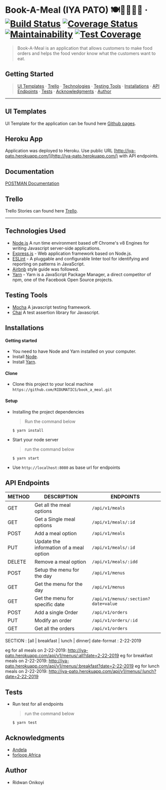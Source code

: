 # Book-A-Meal (IYA PATO) 🍽🥗🍔😋🍗 &middot; [![Build Status](https://travis-ci.com/RIDUMATICS/book_a_meal.svg?branch=develop)](https://travis-ci.com/RIDUMATICS/book_a_meal) [![Coverage Status](https://coveralls.io/repos/github/RIDUMATICS/book_a_meal/badge.svg?branch=develop)](https://coveralls.io/github/RIDUMATICS/book_a_meal?branch=develop) [![Maintainability](https://api.codeclimate.com/v1/badges/8a45c91f27cb5905b15a/maintainability)](https://codeclimate.com/github/RIDUMATICS/book_a_meal/maintainability) [![Test Coverage](https://api.codeclimate.com/v1/badges/8a45c91f27cb5905b15a/test_coverage)](https://codeclimate.com/github/RIDUMATICS/book_a_meal/test_coverage)


>Book-A-Meal is an application that allows customers to make food orders and helps the food vendor know what the customers want to eat.

## Getting Started

> [UI Templates](#ui-templates) &middot; [Trello](#trello) &middot; [Technologies](#technologies-used) &middot; [Testing Tools](#testing-tools) &middot; [Installations](#installations) &middot; [API Endpoints](#api-endpoints) &middot; [Tests](#tests) &middot; [Acknowledgments](#acknowledgments) &middot; [Author](#author)

---

## UI Templates

UI Template for the application can be found here [Github pages](https://ridumatics.github.io/book_a_meal/frontend/index.html).

## Heroku App

Application was deployed to Heroku. Use public URL [http://iya-pato.herokuapp.com/](http://iya-pato.herokuapp.com/) with API endpoints.

## Documentation

[POSTMAN Documentation](https://documenter.getpostman.com/view/6765162/S11GTLzb#d2e10069-a3c9-4d5f-b7a6-bc283bbd07bd)

## Trello

Trello Stories can found here [Trello](https://trello.com/b/cxO2xaT3/book-a-meal).

---

## Technologies Used

[node]: (https://nodejs.org)

- [Node.js](node) A run time environment based off Chrome's v8 Engines for writing Javascript server-side applications.
- [Express.js](https://expressjs.com) - Web application framework based on Node.js.
- [ESLint](https://eslint.org/) - A pluggable and configurable linter tool for identifying and reporting on patterns in JavaScript.
- [Airbnb](https://www.npmjs.com/package/eslint-config-airbnb) style guide was followed.
- [Yarn](https://yarnpkg.com/) -  Yarn is a JavaScript Package Manager, a direct competitor of npm, one of the Facebook Open Source projects.

## Testing Tools

- [Mocha](https://mochajs.org/) A javascript testing framework.
- [Chai](https://chaijs.com) A test assertion library for Javascript.

## Installations

#### Getting started

- You need to have Node and Yarn installed on your computer.
- Install [Node](node).
- Install [Yarn](https://yarnpkg.com/lang/en/docs/install/#windows-stable).

#### Clone

- Clone this project to your local machine `https://github.com/RIDUMATICS/book_a_meal.git`

#### Setup

- Installing the project dependencies
  > Run the command below
  ```shell
  $ yarn install
  ```
- Start your node server
  > run the command below
  ```shell
  $ yarn start
  ```
- Use `http://localhost:8080` as base url for endpoints
  
## API Endpoints

| METHOD | DESCRIPTION                             | ENDPOINTS                           |
| ------ | --------------------------------------- | ------------------------------------|
| GET    | Get all the meal options                | `/api/v1/meals`                     |
| GET    | Get a Single meal options               | `/api/v1/meals/:id`                 |
| POST   | Add a meal option                       | `/api/v1/meals`                     |
| PUT    | Update the information of a meal option | `/api/v1/meals/:id`                 |
| DELETE | Remove a meal option                    | `/api/v1/meals/:idd`                |
| POST   | Setup the menu for the day              | `/api/v1/menus`                     |
| GET    | Get the menu for the day                | `/api/v1/menus`                     |
| GET    | Get the menu for specific date          | `/api/v1/menus/:section?date=value` |
| POST   | Add a single Order                      | `/api/v1/orders`                    |
| PUT    | Modify an order                         | `/api/v1/orders/:id`                |
| GET    | Get all the orders                      | `/api/v1/orders`                    |

SECTION : \[all | breakfast | lunch | dinner]
date-format : 2-22-2019

eg for all meals on 2-22-2019:  http://iya-pato.herokuapp.com/api/v1/menus/:all?date=2-22-2019
eg for breakfast meals on 2-22-2019:  http://iya-pato.herokuapp.com/api/v1/menus/:breakfast?date=2-22-2019
eg for lunch meals on 2-22-2019:  http://iya-pato.herokuapp.com/api/v1/menus/:lunch?date=2-22-2019

## Tests

- Run test for all endpoints
  > run the command below
  ```shell
  $ yarn test
  ```

## Acknowledgments

- [Andela](https://andela.com/)
- [forloop Africa](https://forloop.africa/)

## Author

- Ridwan Onikoyi 
